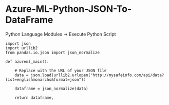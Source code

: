 # Azure-ML-Python-JSON-To-DataFrame

Python Language Modules -> Execute Python Script

    import json
    import urllib2
    from pandas.io.json import json_normalize

    def azureml_main():
    
        # Replace with the URL of your JSON file
        data = json.load(urllib2.urlopen("http://mysafeinfo.com/api/data?list=englishmonarchs&format=json"))

        dataframe = json_normalize(data)

        return dataframe,
